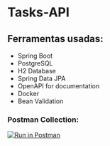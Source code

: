 # Tasks-API


## Ferramentas usadas:
   - Spring Boot
   - PostgreSQL
   - H2 Database
   - Spring Data JPA
   - OpenAPI for documentation
   - Docker
   - Bean Validation

### Postman Collection:
[![Run in Postman](https://run.pstmn.io/button.svg)](https://app.getpostman.com/run-collection/8288259-65676b25-97d9-468d-8288-e3afc6a476e8?action=collection%2Ffork&source=rip_markdown&collection-url=entityId%3D8288259-65676b25-97d9-468d-8288-e3afc6a476e8%26entityType%3Dcollection%26workspaceId%3Df2578319-d91f-4f51-9173-a9746162ddce#?env%5BTasks%20API%20Live%5D=W3sia2V5IjoiaG9zdCIsInZhbHVlIjoiaHR0cDovL2xvY2FsaG9zdDo4MDgwL3Rhc2tzIiwiZW5hYmxlZCI6dHJ1ZSwidHlwZSI6ImRlZmF1bHQiLCJzZXNzaW9uVmFsdWUiOiJodHRwczovL3Rhc2tzLWFwaS1iYnJ6Lm9ucmVuZGVyLmNvbS90YXNrcyIsInNlc3Npb25JbmRleCI6MH1d)
